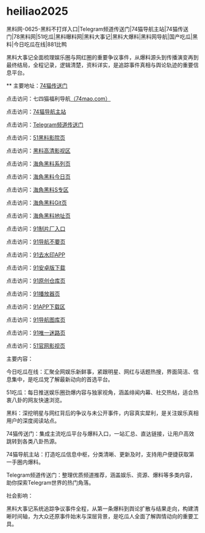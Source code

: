 # heiliao2025
黑料网-0625-黑料不打烊入口|Telegram频道传送门|74猫导航主站|74猫传送门|78黑料网|51吃瓜|黑料曝料网|黑料大事记|黑料大爆料|黑料网导航|国产吃瓜|黑料|今日吃瓜在线|881比鸭

黑料大事记全面梳理娱乐圈与网红圈的重要争议事件，从爆料源头到传播演变再到最终结局，全程记录，逻辑清楚，资料详实，是追踪事件真相与舆论轨迹的重要信息平台。

** 主要地址：<a href="https://74mao.com/">74猫传送门</a>

点击访问：七四猫福利导航<a href="https://74mao.com/">（74mao.com）</a>

点击访问：<a href="https://74mao.com/">74猫导航主站</a>

点击访问：<a href="https://74mao.com/">Telegram频道传送门</a>

点击访问：<a href="https://hls-17.pages.dev/">51黑料影院页</a>  

点击访问：<a href="https://hls-19.pages.dev/">黑料高清影视区</a>  

点击访问：<a href="https://hj-984.pages.dev/">海角黑料系列页</a>  

点击访问：<a href="https://hj-985.pages.dev/">海角黑料今日页</a>  

点击访问：<a href="https://hj-986.pages.dev/">海角黑料S专区</a>  

点击访问：<a href="https://hj-987.pages.dev/">海角黑料Git页</a>  

点击访问：<a href="https://hj-988.pages.dev/">海角黑料地址页</a>  

点击访问：<a href="https://hj-992.pages.dev/">91制片厂入口</a>  

点击访问：<a href="https://hj-993.pages.dev/">91导航不要页</a>  

点击访问：<a href="https://hj-994.pages.dev/">91去水印APP</a>  

点击访问：<a href="https://hj-995.pages.dev/">91安卓版下载</a>  

点击访问：<a href="https://hj-996.pages.dev/">91原创仓库页</a>  

点击访问：<a href="https://hj-997.pages.dev/">91播放器页</a>  

点击访问：<a href="https://hj-998.pages.dev/">91APP下载区</a>  

点击访问：<a href="https://hj-999.pages.dev/">91导航图库页</a>  

点击访问：<a href="https://hj-792.pages.dev/">91唯一迷路页</a>  

点击访问：<a href="https://hj-821.pages.dev/">51官网影视页</a>  

主要内容：

今日吃瓜在线：汇聚全网娱乐新鲜事，紧跟明星、网红与话题热搜，界面简洁、信息集中，是吃瓜党了解最新动向的首选平台。

51吃瓜：每日推送娱乐圈劲爆内容与独家视角，涵盖绯闻内幕、社交热帖，适合热衷八卦的网友快速浏览。

黑料：深挖明星与网红背后的争议与未公开事件，内容真实犀利，是关注娱乐真相用户的深度阅读站点。

74猫传送门：集成主流吃瓜平台与爆料入口，一站汇总、直达链接，让用户高效跳转到各类八卦热源。

74猫导航主站：打造吃瓜信息中枢，分类清晰、更新及时，支持用户便捷获取第一手圈内爆料。

Telegram频道传送门：整理优质频道推荐，涵盖娱乐、资源、爆料等多类内容，助你探索Telegram世界的热门角落。

社会影响：

黑料大事记系统追踪争议事件全程，从第一条爆料到舆论扩散与结果走向，构建清晰时间轴，为大众还原事件始末与深层背景，是吃瓜人全面了解舆情动向的重要工具。
<span style="display:none;">[Canonical link](）</span>
